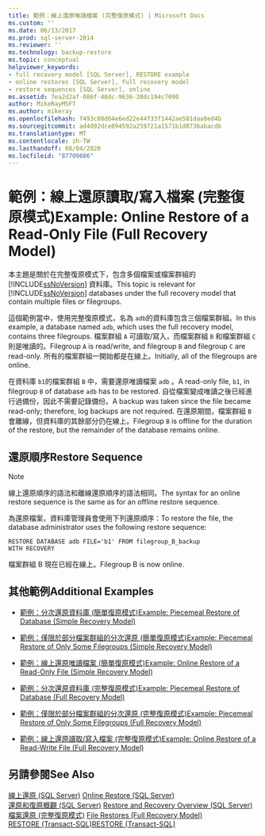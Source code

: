 ```yaml
---
title: 範例：線上還原唯讀檔案 (完整復原模式) | Microsoft Docs
ms.custom: ''
ms.date: 06/13/2017
ms.prod: sql-server-2014
ms.reviewer: ''
ms.technology: backup-restore
ms.topic: conceptual
helpviewer_keywords:
- full recovery model [SQL Server], RESTORE example
- online restores [SQL Server], full recovery model
- restore sequences [SQL Server], online
ms.assetid: 7ea2d2af-086f-48dc-9636-38dc194c7090
author: MikeRayMSFT
ms.author: mikeray
ms.openlocfilehash: f493c88d64e6ed22e44f33f1442ae581daa8ed4b
ms.sourcegitcommit: ad4d92dce894592a259721a1571b1d8736abacdb
ms.translationtype: MT
ms.contentlocale: zh-TW
ms.lasthandoff: 08/04/2020
ms.locfileid: "87709686"
---
```

# <a name="example-online-restore-of-a-read-only-file-full-recovery-model"></a><span data-ttu-id="2de54-102">範例：線上還原讀取/寫入檔案 (完整復原模式)</span><span class="sxs-lookup"><span data-stu-id="2de54-102">Example: Online Restore of a Read-Only File (Full Recovery Model)</span></span>
  <span data-ttu-id="2de54-103">本主題是關於在完整復原模式下，包含多個檔案或檔案群組的 [!INCLUDE[ssNoVersion](../../includes/ssnoversion-md.md)] 資料庫。</span><span class="sxs-lookup"><span data-stu-id="2de54-103">This topic is relevant for [!INCLUDE[ssNoVersion](../../includes/ssnoversion-md.md)] databases under the full recovery model that contain multiple files or filegroups.</span></span>  
  
 <span data-ttu-id="2de54-104">這個範例當中，使用完整復原模式，名為 `adb`的資料庫包含三個檔案群組。</span><span class="sxs-lookup"><span data-stu-id="2de54-104">In this example, a database named `adb`, which uses the full recovery model, contains three filegroups.</span></span> <span data-ttu-id="2de54-105">檔案群組 `A` 可讀取/寫入，而檔案群組 `B` 和檔案群組 `C` 則是唯讀的。</span><span class="sxs-lookup"><span data-stu-id="2de54-105">Filegroup `A` is read/write, and filegroup `B` and filegroup `C` are read-only.</span></span> <span data-ttu-id="2de54-106">所有的檔案群組一開始都是在線上。</span><span class="sxs-lookup"><span data-stu-id="2de54-106">Initially, all of the filegroups are online.</span></span>  
  
 <span data-ttu-id="2de54-107">在資料庫 `b1`的檔案群組 `B` 中，需要還原唯讀檔案 `adb` 。</span><span class="sxs-lookup"><span data-stu-id="2de54-107">A read-only file, `b1`, in filegroup `B` of database `adb` has to be restored.</span></span> <span data-ttu-id="2de54-108">自從檔案變成唯讀之後已經進行過備份，因此不需要記錄備份。</span><span class="sxs-lookup"><span data-stu-id="2de54-108">A backup was taken since the file became read-only; therefore, log backups are not required.</span></span> <span data-ttu-id="2de54-109">在還原期間，檔案群組 `B` 會離線，但資料庫的其餘部分仍在線上。</span><span class="sxs-lookup"><span data-stu-id="2de54-109">Filegroup `B` is offline for the duration of the restore, but the remainder of the database remains online.</span></span>  
  
## <a name="restore-sequence"></a><span data-ttu-id="2de54-110">還原順序</span><span class="sxs-lookup"><span data-stu-id="2de54-110">Restore Sequence</span></span>  
  
> [!NOTE]  
>  <span data-ttu-id="2de54-111">線上還原順序的語法和離線還原順序的語法相同。</span><span class="sxs-lookup"><span data-stu-id="2de54-111">The syntax for an online restore sequence is the same as for an offline restore sequence.</span></span>  
  
 <span data-ttu-id="2de54-112">為還原檔案，資料庫管理員會使用下列還原順序：</span><span class="sxs-lookup"><span data-stu-id="2de54-112">To restore the file, the database administrator uses the following restore sequence:</span></span>  
  
```  
RESTORE DATABASE adb FILE='b1' FROM filegroup_B_backup  
WITH RECOVERY   
```  
  
 <span data-ttu-id="2de54-113">檔案群組 B 現在已經在線上。</span><span class="sxs-lookup"><span data-stu-id="2de54-113">Filegroup B is now online.</span></span>  
  
## <a name="additional-examples"></a><span data-ttu-id="2de54-114">其他範例</span><span class="sxs-lookup"><span data-stu-id="2de54-114">Additional Examples</span></span>  
  
-   [<span data-ttu-id="2de54-115">範例：分次還原資料庫 &#40;簡單復原模式&#41;</span><span class="sxs-lookup"><span data-stu-id="2de54-115">Example: Piecemeal Restore of Database &#40;Simple Recovery Model&#41;</span></span>](example-piecemeal-restore-of-database-simple-recovery-model.md)  
  
-   [<span data-ttu-id="2de54-116">範例：僅限於部分檔案群組的分次還原 &#40;簡單復原模式&#41;</span><span class="sxs-lookup"><span data-stu-id="2de54-116">Example: Piecemeal Restore of Only Some Filegroups &#40;Simple Recovery Model&#41;</span></span>](example-piecemeal-restore-of-only-some-filegroups-simple-recovery-model.md)  
  
-   [<span data-ttu-id="2de54-117">範例：線上還原唯讀檔案 &#40;簡單復原模式&#41;</span><span class="sxs-lookup"><span data-stu-id="2de54-117">Example: Online Restore of a Read-Only File &#40;Simple Recovery Model&#41;</span></span>](example-online-restore-of-a-read-only-file-simple-recovery-model.md)  
  
-   [<span data-ttu-id="2de54-118">範例：分次還原資料庫 &#40;完整復原模式&#41;</span><span class="sxs-lookup"><span data-stu-id="2de54-118">Example: Piecemeal Restore of Database &#40;Full Recovery Model&#41;</span></span>](example-piecemeal-restore-of-database-full-recovery-model.md)  
  
-   [<span data-ttu-id="2de54-119">範例：僅限於部分檔案群組的分次還原 &#40;完整復原模式&#41;</span><span class="sxs-lookup"><span data-stu-id="2de54-119">Example: Piecemeal Restore of Only Some Filegroups &#40;Full Recovery Model&#41;</span></span>](example-piecemeal-restore-of-only-some-filegroups-full-recovery-model.md)  
  
-   [<span data-ttu-id="2de54-120">範例：線上還原讀取/寫入檔案 &#40;完整復原模式&#41;</span><span class="sxs-lookup"><span data-stu-id="2de54-120">Example: Online Restore of a Read-Write File &#40;Full Recovery Model&#41;</span></span>](example-online-restore-of-a-read-write-file-full-recovery-model.md)  
  
## <a name="see-also"></a><span data-ttu-id="2de54-121">另請參閱</span><span class="sxs-lookup"><span data-stu-id="2de54-121">See Also</span></span>  
 <span data-ttu-id="2de54-122">[線上還原 &#40;SQL Server&#41;](online-restore-sql-server.md) </span><span class="sxs-lookup"><span data-stu-id="2de54-122">[Online Restore &#40;SQL Server&#41;](online-restore-sql-server.md) </span></span>  
 <span data-ttu-id="2de54-123">[還原和復原概觀 &#40;SQL Server&#41;](restore-and-recovery-overview-sql-server.md) </span><span class="sxs-lookup"><span data-stu-id="2de54-123">[Restore and Recovery Overview &#40;SQL Server&#41;](restore-and-recovery-overview-sql-server.md) </span></span>  
 <span data-ttu-id="2de54-124">[檔案還原 &#40;完整復原模式&#41;](file-restores-full-recovery-model.md) </span><span class="sxs-lookup"><span data-stu-id="2de54-124">[File Restores &#40;Full Recovery Model&#41;](file-restores-full-recovery-model.md) </span></span>  
 [<span data-ttu-id="2de54-125">RESTORE &#40;Transact-SQL&#41;</span><span class="sxs-lookup"><span data-stu-id="2de54-125">RESTORE &#40;Transact-SQL&#41;</span></span>](/sql/t-sql/statements/restore-statements-transact-sql)  
  
  
